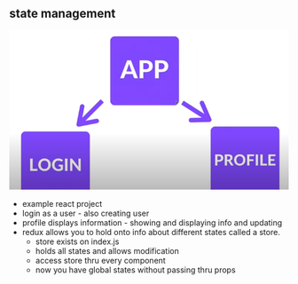 ## state management
![state diagram](/ReduxPractice/react-redux-tutorial/diag.png "state diagram")
- example react project
- login as a user - also creating user
- profile displays information - showing and displaying info and updating
- redux allows you to hold onto info about different states called a store.
    - store exists on index.js
    - holds all states and allows modification
    - access store thru every component
    - now you have global states without passing thru props
